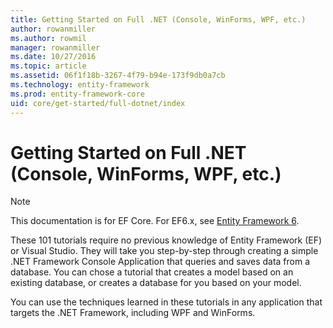 ```yaml
---
title: Getting Started on Full .NET (Console, WinForms, WPF, etc.)
author: rowanmiller
ms.author: rowmil
manager: rowanmiller
ms.date: 10/27/2016
ms.topic: article
ms.assetid: 06f1f18b-3267-4f79-b94e-173f9db0a7cb
ms.technology: entity-framework
ms.prod: entity-framework-core 
uid: core/get-started/full-dotnet/index
---
```

# Getting Started on Full .NET (Console, WinForms, WPF, etc.)

> [!NOTE]
> This documentation is for EF Core. For EF6.x, see [Entity Framework 6](../../../ef6/index.md).

These 101 tutorials require no previous knowledge of Entity Framework (EF) or Visual Studio. They will take you step-by-step through creating a simple .NET Framework Console Application that queries and saves data from a database. You can chose a tutorial that creates a model based on an existing database, or creates a database for you based on your model.

You can use the techniques learned in these tutorials in any application that targets the .NET Framework, including WPF and WinForms.
